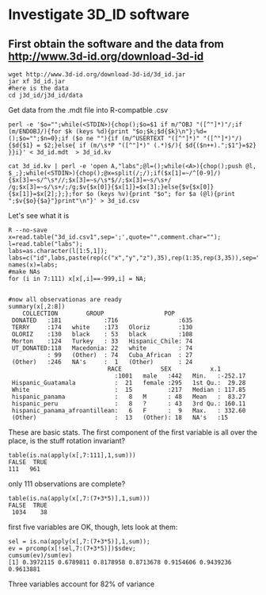 # Investigate 3D_ID software



## First obtain the software and the data from http://www.3d-id.org/download-3d-id
```
wget http://www.3d-id.org/download-3d-id/3d_id.jar
jar xf 3d_id.jar
#here is the data
cd j3d_id/j3d_id/data
```


Get data from the .mdt file into R-compatble .csv

```
perl -e '$o="";while(<STDIN>){chop();$o=$1 if m/^OBJ "([^"]*)"/;if (m/ENDOBJ/){for $k (keys %d){print "$o;$k;$d{$k}\n"};%d=();$o="";$n=0};if ($o ne ""){if (m/^USERTEXT "([^"]*)" "([^"]*)"/){$d{$1} = $2;}else{ if (m/\s*P "([^"]*)" (.*)$/){ $d{($n++).";$1"}=$2} }}i}' < 3d_id.mdt  > 3d_id.kv

cat 3d_id.kv | perl -e 'open A,"labs";@l=();while(<A>){chop();push @l, $_;};while(<STDIN>){chop();@x=split(/;/);if($x[1]=~/^[0-9]/){$x[3]=~s/^\s*//;$x[3]=~s/\s*$//;$x[3]=~s/\s+/ /g;$x[3]=~s/\s+/;/g;$v{$x[0]}{$x[1]}=$x[3];}else{$v{$x[0]}{$x[1]}=$x[2];};};for $o (keys %v){print "$o"; for $a (@l){print ";$v{$o}{$a}"}print"\n"}' > 3d_id.csv
```

Let's see what it is
```
R --no-save
x=read.table("3d_id.csv1",sep=';',quote="",comment.char="");
l=read.table("labs");
labs=as.character(l[1:5,1]);
labs=c("id",labs,paste(rep(c("x","y","z"),35),rep(1:35,rep(3,35)),sep="."));
names(x)=labs;
#make NAs
for (i in 7:111) x[x[,i]==-999,i] = NA;


#now all observationas are ready
summary(x[,2:8])
    COLLECTION        GROUP                 POP     
 DONATED   :181            :716                 :635  
 TERRY     :174   white    :173   Oloriz        :130  
 OLORIZ    :130   black    : 53   black         :108  
 Morton    :124   Turkey   : 33   Hispanic_Chile: 74  
 UT_DONATED:118   Macedonia: 22   white         : 74  
           : 99   (Other)  : 74   Cuba_African  : 27  
 (Other)   :246   NA's     :  1   (Other)       : 24  
                            RACE           SEX           x.1         
                              :1001   male   :442   Min.   :-252.17  
 Hispanic_Guatamala           :  21   female :295   1st Qu.:  29.28  
 White                        :  15          :217   Median : 117.85  
 hispanic_panama              :   8   M      : 48   Mean   :  83.27  
 hispanic_peru                :   8   ?      : 43   3rd Qu.: 160.11  
 hispanic_panama_afroantillean:   6   F      :  9   Max.   : 332.60  
 (Other)                      :  13   (Other): 18   NA's   :15       

```

These are basic stats. The first component of the first variable is
all over the place, is the stuff rotation invariant?


```
table(is.na(apply(x[,7:111],1,sum)))
FALSE  TRUE 
111   961
```
only 111 observations are complete?



```
table(is.na(apply(x[,7:(7+3*5)],1,sum)))
FALSE  TRUE 
 1034    38 
```

first five variables are OK, though, lets look at them:

```
sel = is.na(apply(x[,7:(7+3*5)],1,sum));
ev = prcomp(x[!sel,7:(7+3*5)])$sdev;
cumsum(ev)/sum(ev)
[1] 0.3972115 0.6789811 0.8178958 0.8713678 0.9154606 0.9439236 0.9613881
```

Three variables account for 82% of variance

